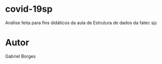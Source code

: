 # covid-19sp
Análise feita para fins didáticos da aula de Estrutura de dados da fatec sjc

# Autor
Gabriel Borges

